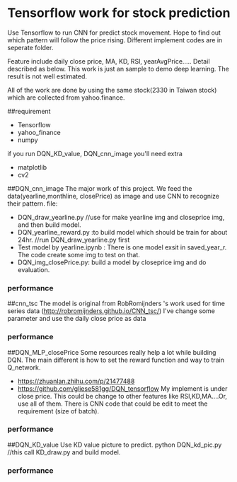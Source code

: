 # Tensorflow work for stock prediction
Use Tensorflow to run CNN for predict stock movement. Hope to find out which pattern will follow the price rising. Different implement codes are in seperate folder.
 
Feature include daily close price, MA, KD, RSI, yearAvgPrice..... Detail described as below. This work is just an sample to demo deep learning. The result is not well estimated. 
 
All of the work are done by using the same stock(2330 in Taiwan stock) which are collected from yahoo.finance.

##requirement
- Tensorflow
- yahoo_finance
- numpy
 
if you run DQN_KD_value, DQN_cnn_image you'll need extra
- matplotlib
- cv2

##DQN_cnn_image
The major work of this project. We feed the data(yearline,monthline, closePrice) as image and use CNN to recognize their pattern. 
file:
- DQN_draw_yearline.py  //use for make yearline img and closeprice img, and then build model.
- DQN_yearline_reward.py :to build model which should be train for about 24hr. //run DQN_draw_yearline.py first
- Test model by yearline.ipynb : There is one model exsit in saved_year_r. The code create some img to test on that.
- DQN_img_closePrice.py: build a model by closeprice img and do evaluation.

### performance


##cnn_tsc
The model is original from RobRomijnders 's work used for time series data (http://robromijnders.github.io/CNN_tsc/) 
 I've change some parameter and use the daily close price as data
### performance

##DQN_MLP_closePrice
Some resources really help a lot while building DQN. The main different is how to set the reward function and way to train Q_network.
  * https://zhuanlan.zhihu.com/p/21477488
  * https://github.com/gliese581gg/DQN_tensorflow
My implement is under close price. This could be change to other features like RSI,KD,MA....Or, use all of them. There is CNN code that could be edit to meet the requirement (size of batch).  
 
### performance

##DQN_KD_value
Use KD value picture to predict.
python DQN_kd_pic.py //this call KD_draw.py and build model.

### performance


